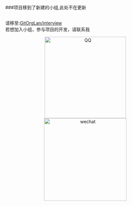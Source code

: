 ###项目移到了新建的小组,此处不在更新
##
请移至:[GitOrgLan/interview](https://github.com/GitOrgLan/interview)  
若想加入小组，参与项目的开发，请联系我  
<div align="center">    
<img src="https://github.com/langonggong/interview/blob/master/img/qq.png" width = "256" height = "256" alt="QQ"/>
<img src="https://github.com/langonggong/interview/blob/master/img/wechat.jpg" width = "260" height = "260" alt="wechat"/>  
</div>  


